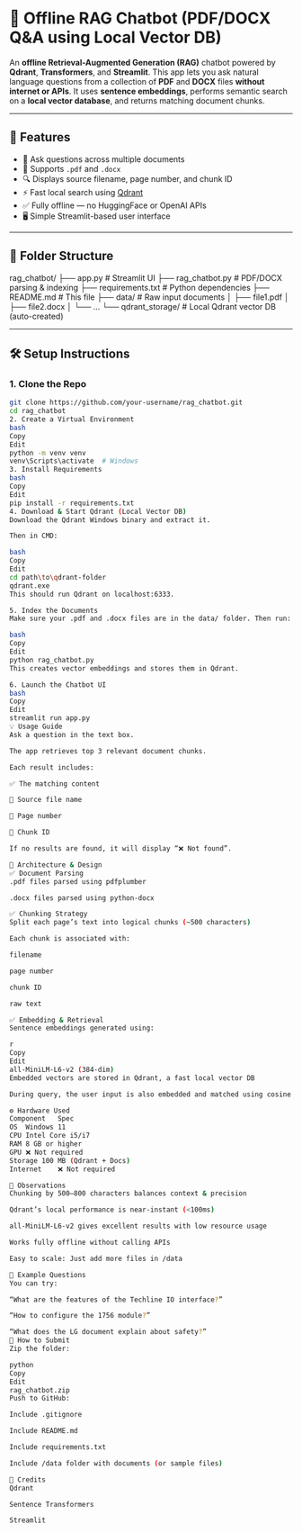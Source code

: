 # 🤖 Offline RAG Chatbot (PDF/DOCX Q&A using Local Vector DB)

An **offline Retrieval-Augmented Generation (RAG)** chatbot powered by **Qdrant**, **Transformers**, and **Streamlit**. This app lets you ask natural language questions from a collection of **PDF** and **DOCX** files **without internet or APIs**. It uses **sentence embeddings**, performs semantic search on a **local vector database**, and returns matching document chunks.

---

## 🚀 Features

- 💬 Ask questions across multiple documents
- 📄 Supports `.pdf` and `.docx`
- 🔍 Displays source filename, page number, and chunk ID
- ⚡ Fast local search using [Qdrant](https://qdrant.tech/)
- ✅ Fully offline — no HuggingFace or OpenAI APIs
- 🖥️ Simple Streamlit-based user interface

---

## 📁 Folder Structure

rag_chatbot/
├── app.py # Streamlit UI
├── rag_chatbot.py # PDF/DOCX parsing & indexing
├── requirements.txt # Python dependencies
├── README.md # This file
├── data/ # Raw input documents
│ ├── file1.pdf
│ ├── file2.docx
│ └── ...
└── qdrant_storage/ # Local Qdrant vector DB (auto-created)


---

## 🛠️ Setup Instructions

### 1. Clone the Repo

```bash
git clone https://github.com/your-username/rag_chatbot.git
cd rag_chatbot
2. Create a Virtual Environment
bash
Copy
Edit
python -m venv venv
venv\Scripts\activate  # Windows
3. Install Requirements
bash
Copy
Edit
pip install -r requirements.txt
4. Download & Start Qdrant (Local Vector DB)
Download the Qdrant Windows binary and extract it.

Then in CMD:

bash
Copy
Edit
cd path\to\qdrant-folder
qdrant.exe
This should run Qdrant on localhost:6333.

5. Index the Documents
Make sure your .pdf and .docx files are in the data/ folder. Then run:

bash
Copy
Edit
python rag_chatbot.py
This creates vector embeddings and stores them in Qdrant.

6. Launch the Chatbot UI
bash
Copy
Edit
streamlit run app.py
💡 Usage Guide
Ask a question in the text box.

The app retrieves top 3 relevant document chunks.

Each result includes:

✅ The matching content

📁 Source file name

📄 Page number

🧩 Chunk ID

If no results are found, it will display “❌ Not found”.

🧠 Architecture & Design
✅ Document Parsing
.pdf files parsed using pdfplumber

.docx files parsed using python-docx

✅ Chunking Strategy
Split each page’s text into logical chunks (~500 characters)

Each chunk is associated with:

filename

page number

chunk ID

raw text

✅ Embedding & Retrieval
Sentence embeddings generated using:

r
Copy
Edit
all-MiniLM-L6-v2 (384-dim)
Embedded vectors are stored in Qdrant, a fast local vector DB

During query, the user input is also embedded and matched using cosine similarity

⚙️ Hardware Used
Component	Spec
OS	Windows 11
CPU	Intel Core i5/i7
RAM	8 GB or higher
GPU	❌ Not required
Storage	100 MB (Qdrant + Docs)
Internet	❌ Not required

📌 Observations
Chunking by 500–800 characters balances context & precision

Qdrant’s local performance is near-instant (<100ms)

all-MiniLM-L6-v2 gives excellent results with low resource usage

Works fully offline without calling APIs

Easy to scale: Just add more files in /data

📝 Example Questions
You can try:

“What are the features of the Techline IO interface?”

“How to configure the 1756 module?”

“What does the LG document explain about safety?”
🧳 How to Submit
Zip the folder:

python
Copy
Edit
rag_chatbot.zip
Push to GitHub:

Include .gitignore

Include README.md

Include requirements.txt

Include /data folder with documents (or sample files)

🔗 Credits
Qdrant

Sentence Transformers

Streamlit

